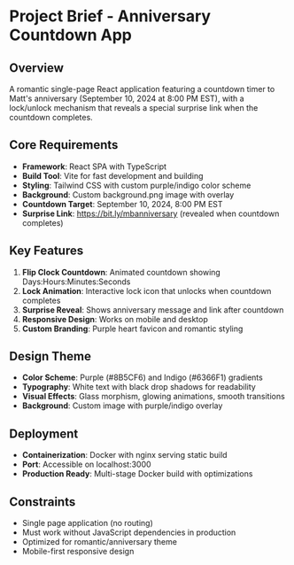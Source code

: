 # Project Brief - Anniversary Countdown App

## Overview
A romantic single-page React application featuring a countdown timer to Matt's anniversary (September 10, 2024 at 8:00 PM EST), with a lock/unlock mechanism that reveals a special surprise link when the countdown completes.

## Core Requirements
- **Framework**: React SPA with TypeScript
- **Build Tool**: Vite for fast development and building
- **Styling**: Tailwind CSS with custom purple/indigo color scheme
- **Background**: Custom background.png image with overlay
- **Countdown Target**: September 10, 2024, 8:00 PM EST
- **Surprise Link**: https://bit.ly/mbanniversary (revealed when countdown completes)

## Key Features
1. **Flip Clock Countdown**: Animated countdown showing Days:Hours:Minutes:Seconds
2. **Lock Animation**: Interactive lock icon that unlocks when countdown completes
3. **Surprise Reveal**: Shows anniversary message and link after countdown
4. **Responsive Design**: Works on mobile and desktop
5. **Custom Branding**: Purple heart favicon and romantic styling

## Design Theme
- **Color Scheme**: Purple (#8B5CF6) and Indigo (#6366F1) gradients
- **Typography**: White text with black drop shadows for readability
- **Visual Effects**: Glass morphism, glowing animations, smooth transitions
- **Background**: Custom image with purple/indigo overlay

## Deployment
- **Containerization**: Docker with nginx serving static build
- **Port**: Accessible on localhost:3000
- **Production Ready**: Multi-stage Docker build with optimizations

## Constraints
- Single page application (no routing)
- Must work without JavaScript dependencies in production
- Optimized for romantic/anniversary theme
- Mobile-first responsive design

